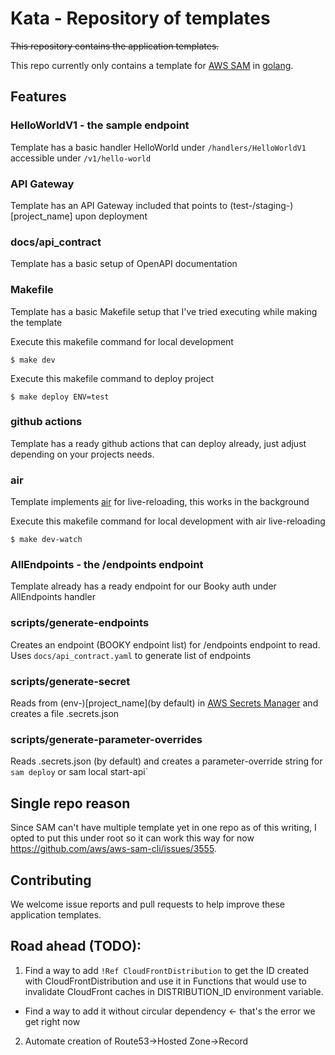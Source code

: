 # Kata - Repository of templates

~~This repository contains the application templates.~~

This repo currently only contains a template for [AWS SAM](https://aws.amazon.com/serverless/sam/) in [golang](https://go.dev/).

## Features

### HelloWorldV1 - the sample endpoint

Template has a basic handler HelloWorld under `/handlers/HelloWorldV1` accessible under `/v1/hello-world`

### API Gateway

Template has an API Gateway included that points to (test-/staging-)[project_name] upon deployment

### docs/api_contract

Template has a basic setup of OpenAPI documentation

### Makefile

Template has a basic Makefile setup that I've tried executing while making the template

Execute this makefile command for local development
```
$ make dev
```

Execute this makefile command to deploy project
```
$ make deploy ENV=test
```

### github actions

Template has a ready github actions that can deploy already, just adjust depending on your projects needs.

### air

Template implements [air](https://github.com/air-verse/air) for live-reloading, this works in the background

Execute this makefile command for local development with air live-reloading
```
$ make dev-watch
```

### AllEndpoints - the /endpoints endpoint

Template already has a ready endpoint for our Booky auth under AllEndpoints handler

### scripts/generate-endpoints

Creates an endpoint (BOOKY endpoint list) for /endpoints endpoint to read. Uses `docs/api_contract.yaml` to generate list of endpoints

### scripts/generate-secret

Reads from (env-)[project_name](by default) in [AWS Secrets Manager](https://aws.amazon.com/secrets-manager/) and creates a file .secrets.json

### scripts/generate-parameter-overrides

Reads .secrets.json (by default) and creates a parameter-override string for `sam deploy` or sam local start-api`


## Single repo reason

Since SAM can't have multiple template yet in one repo as of this writing, I opted to put this under root so it can work this way for now https://github.com/aws/aws-sam-cli/issues/3555.

## Contributing

We welcome issue reports and pull requests to help improve these application templates.

## Road ahead (TODO):

1. Find a way to add `!Ref CloudFrontDistribution` to get the ID created with CloudFrontDistribution and use it in Functions that would use to invalidate CloudFront caches in DISTRIBUTION_ID environment variable.
- Find a way to add it without circular dependency <- that's the error we get right now
2. Automate creation of Route53->Hosted Zone->Record

